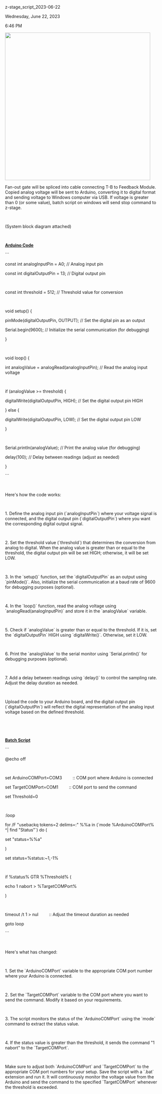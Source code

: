 z-stage\_script\_2023-06-22

Wednesday, June 22, 2023

6:46 PM

<img src="media/image1.jpeg" style="width:5in;height:5.07639in" />

Fan-out gate will be spliced into cable connecting T-B to Feedback Module. Copied analog voltage will be sent to Arduino, converting it to digital format and sending voltage to Windows computer via USB. If voltage is greater than 0 (or some value), batch script on windows will send stop command to z-stage.

 

(System block diagram attached)

 

**<u>Arduino Code</u>**

\`\`\`

const int analogInputPin = A0; // Analog input pin

const int digitalOutputPin = 13; // Digital output pin

 

const int threshold = 512; // Threshold value for conversion

 

void setup() {

pinMode(digitalOutputPin, OUTPUT); // Set the digital pin as an output

Serial.begin(9600); // Initialize the serial communication (for debugging)

}

 

void loop() {

int analogValue = analogRead(analogInputPin); // Read the analog input voltage

 

if (analogValue &gt;= threshold) {

digitalWrite(digitalOutputPin, HIGH); // Set the digital output pin HIGH

} else {

digitalWrite(digitalOutputPin, LOW); // Set the digital output pin LOW

}

 

Serial.println(analogValue); // Print the analog value (for debugging)

delay(100); // Delay between readings (adjust as needed)

}

\`\`\`

 

Here's how the code works:

 

1\. Define the analog input pin (\`analogInputPin\`) where your voltage signal is connected, and the digital output pin (\`digitalOutputPin\`) where you want the corresponding digital output signal.

 

2\. Set the threshold value (\`threshold\`) that determines the conversion from analog to digital. When the analog value is greater than or equal to the threshold, the digital output pin will be set HIGH; otherwise, it will be set LOW.

 

3\. In the \`setup()\` function, set the \`digitalOutputPin\` as an output using \`pinMode()\`. Also, initialize the serial communication at a baud rate of 9600 for debugging purposes (optional).

 

4\. In the \`loop()\` function, read the analog voltage using \`analogRead(analogInputPin)\` and store it in the \`analogValue\` variable.

 

5\. Check if \`analogValue\` is greater than or equal to the threshold. If it is, set the \`digitalOutputPin\` HIGH using \`digitalWrite()\`. Otherwise, set it LOW.

 

6\. Print the \`analogValue\` to the serial monitor using \`Serial.println()\` for debugging purposes (optional).

 

7\. Add a delay between readings using \`delay()\` to control the sampling rate. Adjust the delay duration as needed.

 

Upload the code to your Arduino board, and the digital output pin (\`digitalOutputPin\`) will reflect the digital representation of the analog input voltage based on the defined threshold.

 

 

**<u>Batch Script</u>**

\`\`\`

@echo off

 

set ArduinoCOMPort=COM3         :: COM port where Arduino is connected

set TargetCOMPort=COM1         :: COM port to send the command

set Threshold=0

 

:loop

for /F "usebackq tokens=2 delims=:" %%a in (\`mode %ArduinoCOMPort% ^| find "Status"\`) do (

set "status=%%a"

)

set status=%status:~1,-1%

 

if %status% GTR %Threshold% (

echo 1 nabort &gt; %TargetCOMPort%

)

 

timeout /t 1 &gt; nul         :: Adjust the timeout duration as needed

goto loop

\`\`\`

 

Here's what has changed:

 

1\. Set the \`ArduinoCOMPort\` variable to the appropriate COM port number where your Arduino is connected.

 

2\. Set the \`TargetCOMPort\` variable to the COM port where you want to send the command. Modify it based on your requirements.

 

3\. The script monitors the status of the \`ArduinoCOMPort\` using the \`mode\` command to extract the status value.

 

4\. If the status value is greater than the threshold, it sends the command "1 nabort" to the \`TargetCOMPort\`.

 

Make sure to adjust both \`ArduinoCOMPort\` and \`TargetCOMPort\` to the appropriate COM port numbers for your setup. Save the script with a \`.bat\` extension and run it. It will continuously monitor the voltage value from the Arduino and send the command to the specified \`TargetCOMPort\` whenever the threshold is exceeded.

 
